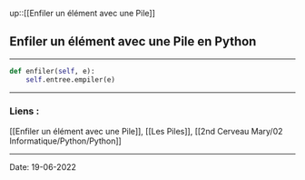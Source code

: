 

up::[[Enfiler un élément avec une Pile]]

## Enfiler un élément avec une Pile en Python

---

```python
def enfiler(self, e):
	self.entree.empiler(e)
```


---
### Liens :

[[Enfiler un élément avec une Pile]], [[Les Piles]], [[2nd Cerveau Mary/02 Informatique/Python/Python]]

---

Date: 19-06-2022